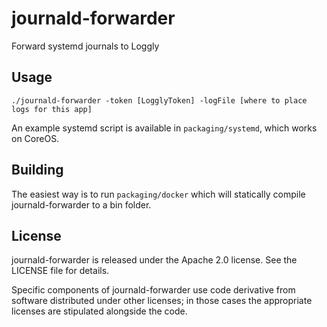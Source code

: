 # journald-forwarder
Forward systemd journals to Loggly

## Usage
`./journald-forwarder -token [LogglyToken] -logFile [where to place logs for this app]`

An example systemd script is available in `packaging/systemd`, which works on CoreOS.

## Building
The easiest way is to run `packaging/docker` which will statically compile journald-forwarder to a bin folder.

## License

journald-forwarder is released under the Apache 2.0 license. See the LICENSE file for details.

Specific components of journald-forwarder use code derivative from software distributed under other licenses; in those cases the appropriate licenses are stipulated alongside the code.
